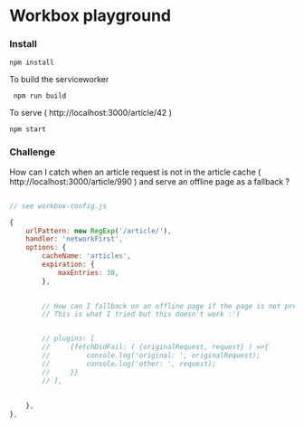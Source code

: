 # Workbox playground 


### Install 

``` npm install ```

To build the serviceworker

``` npm run build```

To serve ( http://localhost:3000/article/42 )

``` npm start ```


### Challenge 

How can I catch when an article request is not in the article cache ( http://localhost:3000/article/990 ) and serve an offline page as a fallback ? 




```JavaScript 

// see workbox-config.js 

{
    urlPattern: new RegExp('/article/'),
    handler: 'networkFirst',
    options: {
        cacheName: 'articles',
        expiration: {
            maxEntries: 30,
        },
        

        // How can I fallback on an offline page if the page is not present on the "articles" cache ? 
        // This is what I tried but this doesn't work :'( 


        // plugins: [
        //     {fetchDidFail: ( {originalRequest, request} ) =>{
        //         console.log('original: ', originalRequest);
        //         console.log('other: ', request);
        //     }}
        // ],
        
        
    }, 
}, 

```


